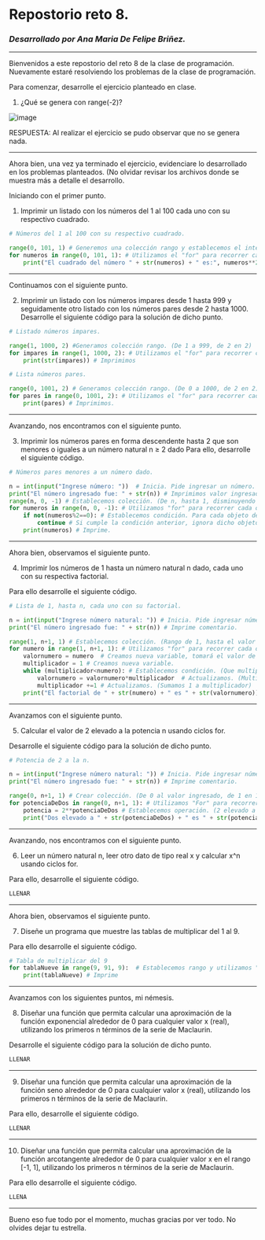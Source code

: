 # Repostorio reto 8. 
### _Desarrollado por Ana Maria De Felipe Briñez._
---
Bienvenidos a este repostorio del reto 8 de la clase de programación. Nuevamente estaré resolviendo los problemas de la clase de programación. 

Para comenzar, desarrolle el ejercicio planteado en clase. 

1.	¿Qué se genera con range(-2)?

![image](https://user-images.githubusercontent.com/124607045/232943176-523491c8-288e-4b3c-9ec7-c709335067c1.png)

RESPUESTA: Al realizar el ejercicio se pudo observar que no se genera nada. 

---
Ahora bien, una vez ya terminado el ejercicio, evidenciare lo desarrollado en los problemas planteados. (No olvidar revisar los archivos donde se muestra más a detalle el desarrollo. 

Iniciando con el primer punto. 

1. Imprimir un listado con los números del 1 al 100 cada uno con su respectivo cuadrado.

```Python
# Números del 1 al 100 con su respectivo cuadrado. 

range(0, 101, 1) # Generemos una colección rango y establecemos el intervalo. (De 0 a 100 y que vaya de 1 en 1). 
for numeros in range(0, 101, 1): # Utilizamos el "for" para recorrer cada objeto en dicha colección. 
    print("El cuadrado del número " + str(numeros) + " es:", numeros**2) # Imprimimos. 
```
---

Continuamos con el siguiente punto. 

2. Imprimir un listado con los números impares desde 1 hasta 999 y seguidamente otro listado con los números pares desde 2 hasta 1000.
Desarrolle el siguiente código para la solución de dicho punto.  

```Python
# Listado números impares. 

range(1, 1000, 2) #Generamos colección rango. (De 1 a 999, de 2 en 2)
for impares in range(1, 1000, 2): # Utilizamos el "for" para recorrer cada objeto en dicha colección. 
    print(str(impares)) # Imprimimos
```
```Python
# Lista números pares. 

range(0, 1001, 2) # Generamos colección rango. (De 0 a 1000, de 2 en 2)
for pares in range(0, 1001, 2): # Utilizamos el "for" para recorrer cada objeto en dicha colección. 
    print(pares) # Imprimimos. 
```

--- 

Avanzando, nos encontramos con el siguiente punto. 

3. Imprimir los números pares en forma descendente hasta 2 que son menores o iguales a un número natural n ≥ 2 dado
Para ello, desarrolle el siguiente código. 

```Python
# Números pares menores a un número dado. 

n = int(input("Ingrese número: "))  # Inicia. Pide ingresar un número.
print("El número ingresado fue: " + str(n)) # Imprimimos valor ingresado (antes de inciar el "for")
range(n, 0, -1) # Establecemos colección. (De n, hasta 1, disminuyendo en 1)
for numeros in range(n, 0, -1): # Utilizamos "for" para recorrer cada objeto en dicha colección. 
    if not(numeros%2==0): # Establecemos condición. Para cada objeto de la colección "range" que su modulo entre 2 no sea 0. 
        continue # Si cumple la condición anterior, ignora dicho objeto y continua iterando. 
    print(numeros) # Imprime. 
```
---

Ahora bien, observamos el siguiente punto. 

4. Imprimir los números de 1 hasta un número natural n dado, cada uno con su respectiva factorial. 

Para ello desarrolle el siguiente código.

```Python
# Lista de 1, hasta n, cada uno con su factorial. 

n = int(input("Ingrese número natural: ")) # Inicia. Pide ingresar número. 
print("El número ingresado fue: " + str(n)) # Imprime comentario. 

range(1, n+1, 1) # Establecemos colección. (Rango de 1, hasta el valor ingresado, de a 1 en 1)
for numero in range(1, n+1, 1): # Utilizamos "for" para recorrer cada objeto en dicha colección. 
    valornumero = numero  # Creamos nueva variable, tomará el valor de los objetos. 
    multiplicador = 1 # Creamos nueva variable. 
    while (multiplicador<numero): # Establecemos condición. (Que multiplicador sea menor al valor de numero). 
        valornumero = valornumero*multiplicador  # Actualizamos. (Multiplicamos el valor de número por multiplicador). 
        multiplicador +=1 # Actualizamos. (Sumamos 1 a multiplicador)
    print("El factorial de " + str(numero) + " es " + str(valornumero))  # Imprime comentario. (Con los valores que quedaron al haber finalizado el ciclo)
```
---
Avanzamos con el siguiente punto. 

5. Calcular el valor de 2 elevado a la potencia n usando ciclos for. 

Desarrolle el siguiente código para la solución de dicho punto.  

```Python
# Potencia de 2 a la n. 

n = int(input("Ingrese número natural: ")) # Inicia. Pide ingresar número. 
print("El número ingresado fue: " + str(n)) # Imprime comentario. 

range(0, n+1, 1) # Crear colección. (De 0 al valor ingresado, de 1 en 1)
for potenciaDeDos in range(0, n+1, 1): # Utilizamos "For" para recorrer cada objeto de la colección. 
    potencia = 2**potenciaDeDos # Establecemos operación. (2 elevado a cada valor de la colección)
    print("Dos elevado a " + str(potenciaDeDos) + " es " + str(potencia)) # Imprime comentario. 
```
--- 

Avanzando, nos encontramos con el siguiente punto. 

6. Leer un número natural n, leer otro dato de tipo real x y calcular x^n usando ciclos for.

Para ello, desarrolle el siguiente código. 

```Python
LLENAR 
```
---

Ahora bien, observamos el siguiente punto. 

7. Diseñe un programa que muestre las tablas de multiplicar del 1 al 9. 

Para ello desarrolle el siguiente código. 

```Python
# Tabla de multiplicar del 9 
for tablaNueve in range(9, 91, 9):  # Establecemos rango y utilizamos "for" para recorrer la colección. 
    print(tablaNueve) # Imprime 
```
---
Avanzamos con los siguientes puntos, mi némesis.

8. Diseñar una función que permita calcular una aproximación de la función exponencial alrededor de 0 para cualquier valor x (real), utilizando los primeros n términos de la serie de Maclaurin. 

Desarrolle el siguiente código para la solución de dicho punto.  

```Python
LLENAR
```
--- 
9. Diseñar una función que permita calcular una aproximación de la función seno alrededor de 0 para cualquier valor x (real), utilizando los primeros n términos de la serie de Maclaurin.

Para ello, desarrolle el siguiente código. 

```Python
LLENAR 
```
---
10. Diseñar una función que permita calcular una aproximación de la función arcotangente alrededor de 0 para cualquier valor x en el rango [-1, 1], utilizando los primeros n términos de la serie de Maclaurin.

Para ello desarrolle el siguiente código. 

```Python
LLENA 
```

---

Bueno eso fue todo por el momento, muchas gracias por ver todo. No olvides dejar tu estrella.
